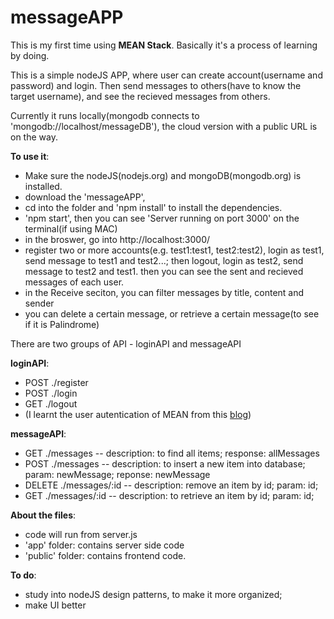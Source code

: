 # messageAPP

This is my first time using **MEAN Stack**. Basically it's a process of learning by doing.

This is a simple nodeJS APP, where user can create account(username and password) and login. 
Then send messages to others(have to know the target username), and see the recieved messages from others. 

Currently it runs locally(mongodb connects to 'mongodb://localhost/messageDB'), the cloud version with a public URL is on the way.

**To use it**:  
- Make sure the nodeJS(nodejs.org) and mongoDB(mongodb.org) is installed. 
- download the 'messageAPP', 
- cd into the folder and 'npm install' to install the dependencies.
- 'npm start', then you can see 'Server running on port 3000' on the terminal(if using MAC)
- in the broswer, go into http://localhost:3000/
- register two or more accounts(e.g. test1:test1, test2:test2), login as test1, send message to test1 and test2...; then logout, login as test2, send message to test2 and test1. then you can see the sent and recieved messages of each user.
- in the Receive seciton, you can filter messages by title, content and sender
- you can delete a certain message, or retrieve a certain message(to see if it is Palindrome)
            
There are two groups of API - loginAPI and messageAPI

**loginAPI**: 
- POST ./register
- POST ./login
- GET ./logout
- (I learnt the user autentication of MEAN from this [blog]( http://mherman.org/blog/2015/01/31/local-authentication-with-passport-and-express-4/#.VsP29JMrKb9))
          
**messageAPI**: 
- GET ./messages  -- description: to find all items; response: allMessages 
- POST ./messages -- description: to insert a new item into database; param: newMessage; reponse: newMessage
- DELETE ./messages/:id  -- description: remove an item by id; param: id;
- GET ./messages/:id -- description: to retrieve an item by id; param: id;
            
**About the files**:
- code will run from server.js
- 'app' folder: contains server side code
- 'public' folder: contains frontend code. 

**To do**: 
- study into nodeJS design patterns, to make it more organized;
- make UI better
       
